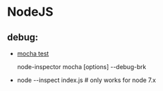 # NodeJS
## debug:
* [mocha test](http://blog.andrewray.me/how-to-debug-mocha-tests-with-chrome/)

    node-inspector
    mocha [options] --debug-brk  
    
    
* node --inspect index.js # only works for node 7.x


